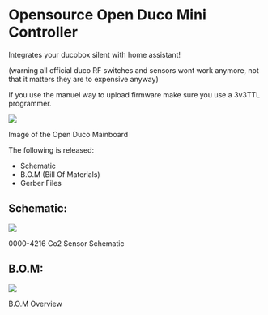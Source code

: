 
# Opensource Open Duco Mini Controller

Integrates your ducobox silent with home assistant!

(warning all official duco RF switches and sensors wont work anymore, not that it matters they are to expensive anyway)

If you use the manuel way to upload firmware make sure you use a 3v3TTL programmer.

![](https://flamingo-tech.nl/wp-content/uploads/2021/11/image-5-2048x1284.png)

Image of the Open Duco Mainboard

The following is released:

-   Schematic
-   B.O.M (Bill Of Materials)
-   Gerber Files

## Schematic:

![](https://flamingo-tech.nl/wp-content/uploads/2021/11/image-15-1024x733.png)

0000-4216 Co2 Sensor Schematic


## B.O.M:

![](https://flamingo-tech.nl/wp-content/uploads/2021/11/image-14-1024x253.png)

B.O.M Overview


